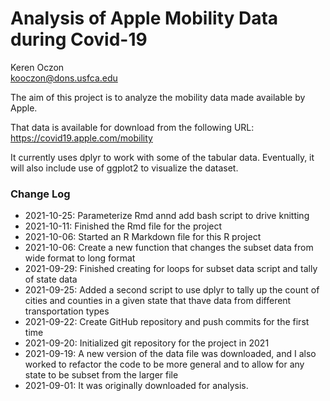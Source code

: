 # Analysis of Apple Mobility Data during Covid-19

Keren Oczon  
kooczon@dons.usfca.edu

The aim of this project is to analyze the mobility data made available by Apple.

That data is available for download from the following URL:
https://covid19.apple.com/mobility

It currently uses dplyr to work with some of the tabular data. Eventually, it will also include use of ggplot2 to visualize the dataset.

### Change Log

* 2021-10-25: Parameterize Rmd annd add bash script to drive knitting
* 2021-10-11: Finished the Rmd file for the project 
* 2021-10-06: Started an R Markdown file for this R project
* 2021-10-06: Create a new function that changes the subset data from wide format to long format
* 2021-09-29: Finished creating for loops for subset data script and tally of state data
* 2021-09-25: Added a second script to use dplyr to tally up the count of cities and counties in a given state that thave data from different transportation types
* 2021-09-22: Create GitHub repository and push commits for the first time
* 2021-09-20: Initialized git repository for the project in 2021
* 2021-09-19: A new version of the data file was downloaded, and I also worked to refactor the code to be more general and to allow for any state to be subset from the larger file
* 2021-09-01: It was originally downloaded for analysis.  
